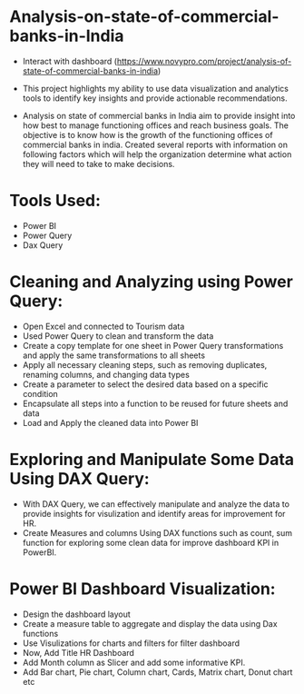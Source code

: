 # Analysis-on-state-of-commercial-banks-in-India
- Interact with dashboard (https://www.novypro.com/project/analysis-of-state-of-commercial-banks-in-india)
- This project highlights my ability to use data visualization and analytics tools to identify key insights and provide actionable recommendations.

- Analysis on state of commercial banks in India aim to provide insight into how best to manage functioning offices and reach business goals. The objective is to know how is the growth of the functioning offices of commercial banks in india. Created several reports with information on following factors which will help the organization determine what action they will need to take to make decisions.

# Tools Used:
- Power BI
- Power Query
- Dax Query

# Cleaning and Analyzing using Power Query:
- Open Excel and connected to Tourism data
- Used Power Query to clean and transform the data
- Create a copy template for one sheet in Power Query transformations and apply the same transformations to all sheets
- Apply all necessary cleaning steps, such as removing duplicates, renaming columns, and changing data types
- Create a parameter to select the desired data based on a specific condition
- Encapsulate all steps into a function to be reused for future sheets and data
- Load and Apply the cleaned data into Power BI


# Exploring and Manipulate Some Data Using DAX Query:
- With DAX Query, we can effectively manipulate and analyze the data to provide insights for visulization and identify areas for improvement for HR.
- Create Measures and columns Using DAX functions such as count, sum function for exploring some clean data for improve dashboard KPI in PowerBI.

# Power BI Dashboard Visualization:
- Design the dashboard layout
- Create a measure table to aggregate and display the data using Dax functions
- Use Visulizations for charts and filters for filter dashboard
- Now, Add Title HR Dashboard
- Add Month column as Slicer and add some informative KPI.
- Add Bar chart, Pie chart, Column chart, Cards, Matrix chart, Donut chart etc

